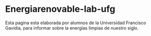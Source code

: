 # Energiarenovable-lab-ufg
Esta pagina esta elaborada por alumnos de la Universidad Francisco Gavidia, para informar sobre la energías limpias de nuestro siglo.
